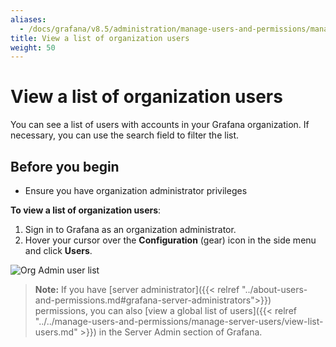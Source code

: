 ```yaml
---
aliases:
  - /docs/grafana/v8.5/administration/manage-users-and-permissions/manage-org-users/view-list-org-users/
title: View a list of organization users
weight: 50
---
```


# View a list of organization users

You can see a list of users with accounts in your Grafana organization. If necessary, you can use the search field to filter the list.

## Before you begin

- Ensure you have organization administrator privileges

**To view a list of organization users**:

1. Sign in to Grafana as an organization administrator.
1. Hover your cursor over the **Configuration** (gear) icon in the side menu and click **Users**.

![Org Admin user list](/static/img/docs/manage-users/org-user-list-7-3.png)

> **Note:** If you have [server administrator]({{< relref "../about-users-and-permissions.md#grafana-server-administrators">}}) permissions, you can also [view a global list of users]({{< relref "../../manage-users-and-permissions/manage-server-users/view-list-users.md" >}}) in the Server Admin section of Grafana.

